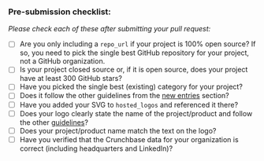 ### Pre-submission checklist:

*Please check each of these after submitting your pull request:*

* [ ] Are you only including a `repo_url` if your project is 100% open source? If so, you need to pick the single best GitHub repository for your project, not a GitHub organization.
* [ ] Is your project closed source or, if it is open source, does your project have at least 300 GitHub stars?
* [ ] Have you picked the single best (existing) category for your project?
* [ ] Does it follow the other guidelines from the [new entries](https://github.com/cncf/landscape#new-entries) section?
* [ ] Have you added your SVG to `hosted_logos` and referenced it there?
* [ ] Does your logo clearly state the name of the project/product and follow the other [guidelines](https://github.com/cncf/landscape#new-entries)?
* [ ] Does your project/product name match the text on the logo?
* [ ] Have you verified that the Crunchbase data for your organization is correct (including headquarters and LinkedIn)?
